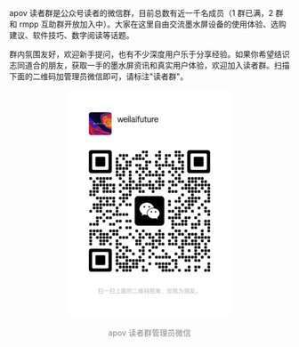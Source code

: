 apov 读者群是公众号读者的微信群，目前总数有近一千名成员（1 群已满，2 群和 rmpp 互助群开放加入中）。大家在这里自由交流墨水屏设备的使用体验、选购建议、软件技巧、数字阅读等话题。

群内氛围友好，欢迎新手提问，也有不少深度用户乐于分享经验。如果你希望结识志同道合的朋友，获取一手的墨水屏资讯和真实用户体验，欢迎加入读者群。扫描下面的二维码加管理员微信即可，请标注"读者群"。

<p style="text-align:center;"><img src="assets/images/qrcode/qrcode-apov-group-manager.png" alt="apov 读者群二维码" style="width:300px; max-width:90%; height:auto; border-radius:10px;"></p>

<div style="font-size:14px; color:#888; text-align:center; margin-top:6px;">apov 读者群管理员微信</div> 